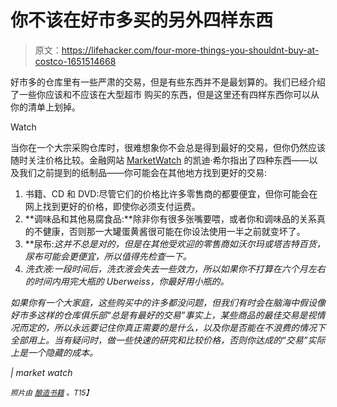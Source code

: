 # 你不该在好市多买的另外四样东西

> 原文：<https://lifehacker.com/four-more-things-you-shouldnt-buy-at-costco-1651514668>

好市多的仓库里有一些严肃的交易，但是有些东西并不是最划算的。我们已经介绍了一些你应该和不应该在大型超市 购买的东西，但是这里还有四样东西你可以从你的清单上划掉。

Watch

当你在一个大宗采购仓库时，很难想象你不会总是得到最好的交易，但你仍然应该随时关注价格比较。金融网站 [MarketWatch](http://www.marketwatch.com/) 的凯迪·希尔指出了四种东西——以及我们之前提到的纸制品——你可能会在其他地方找到更好的交易:

1.  书籍、CD 和 DVD:尽管它们的价格比许多零售商的都要便宜，但你可能会在网上找到更好的价格，即使你必须支付运费。
2.  **调味品和其他易腐食品:**除非你有很多张嘴要喂，或者你和调味品的关系真的不健康，否则那一大罐蛋黄酱很可能在你设法使用一半之前就变坏了。
3.  **尿布:**这并不总是对的*，但是在其他受欢迎的零售商如沃尔玛或塔吉特百货，尿布可能会更便宜，所以值得先检查一下。*
4.  *洗衣液:一段时间后，洗衣液会失去一些效力，所以如果你不打算在六个月左右的时间内用完大瓶的 Uberweiss，你最好用小瓶的。*

*如果你有一个大家庭，这些购买中的许多都没问题，但我们有时会在脑海中假设像好市多这样的仓库俱乐部“总是有最好的交易”事实上，某些商品的最佳交易是视情况而定的，所以永远要记住你真正需要的是什么，以及你是否能在不浪费的情况下全部用上。当有疑问时，做一些快速的研究和比较价格，否则你达成的“交易”实际上是一个隐藏的成本。*

*| market watch*

*<small>*照片由*</small> [<small>*酿造书籍*</small>](https://www.flickr.com/photos/brewbooks/2499689784) <small>*。*T15】</small>*